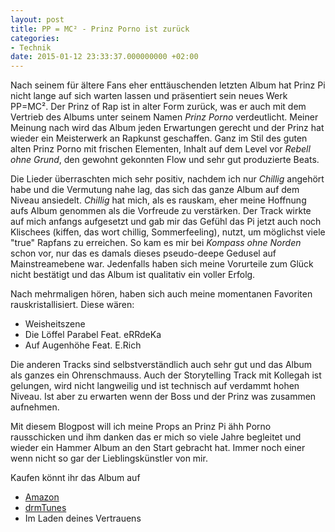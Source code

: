 ```yaml
---
layout: post
title: PP = MC² - Prinz Porno ist zurück
categories:
- Technik
date: 2015-01-12 23:33:37.000000000 +02:00
---
```

Nach seinem für ältere Fans eher enttäuschenden letzten Album hat Prinz Pi nicht lange auf sich warten lassen und präsentiert sein neues Werk PP=MC². Der Prinz of Rap ist in alter Form zurück, was er auch mit dem Vertrieb des Albums unter seinem Namen *Prinz Porno* verdeutlicht. Meiner Meinung nach wird das Album jeden Erwartungen gerecht und der Prinz hat wieder ein Meisterwerk an Rapkunst geschaffen. Ganz im Stil des guten alten Prinz Porno mit frischen Elementen, Inhalt auf dem Level vor *Rebell ohne Grund*, den gewohnt gekonnten Flow und sehr gut produzierte Beats.

Die Lieder überraschten mich sehr positiv, nachdem ich nur *Chillig* angehört habe und die Vermutung nahe lag, das sich das ganze Album auf dem Niveau ansiedelt. *Chillig* hat  mich, als es rauskam, eher meine Hoffnung aufs Album genommen als die Vorfreude zu verstärken. Der Track wirkte auf mich anfangs aufgesetzt und gab mir das Gefühl das Pi jetzt auch noch Klischees (kiffen, das wort chillig, Sommerfeeling), nutzt, um möglichst viele "true" Rapfans zu erreichen. So kam es mir bei *Kompass ohne Norden* schon vor, nur das es damals dieses pseudo-deepe Gedusel auf Mainstreamebene war. Jedenfalls haben sich meine Vorurteile zum Glück nicht bestätigt und das Album ist qualitativ ein voller Erfolg.

Nach mehrmaligen hören, haben sich auch meine momentanen Favoriten rauskristallisiert.
Diese wären:

* Weisheitszene
* Die Löffel Parabel Feat. eRRdeKa
* Auf Augenhöhe Feat. E.Rich

Die anderen Tracks sind selbstverständlich auch sehr gut und das Album als ganzes ein Ohrenschmauss. Auch der Storytelling Track mit Kollegah ist gelungen, wird nicht langweilig und ist technisch auf verdammt hohen Niveau. Ist aber zu erwarten wenn der Boss und der Prinz was zusammen aufnehmen.

Mit diesem Blogpost will ich meine Props an Prinz Pi ähh Porno rausschicken und ihm danken das er mich so viele Jahre begleitet und wieder ein Hammer Album an den Start gebracht hat. Immer noch einer wenn nicht so gar der Lieblingskünstler von mir.

Kaufen könnt ihr das Album auf

* [Amazon](http://www.amazon.de/pp-mc2-Prinz-Porno/dp/B00PBH69IO/ref=sr_1_1?ie=UTF8&qid=1421109377&sr=8-1)
* [drmTunes](https://itunes.apple.com/de/album/pp-mc2-deluxe-version/id929548794)
* Im Laden deines Vertrauens
